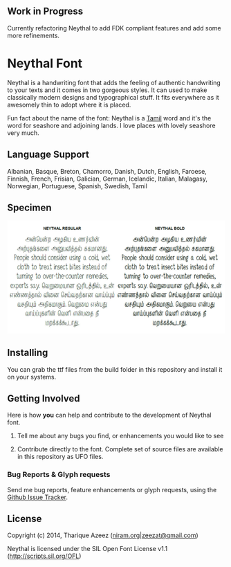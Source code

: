 ## Work in Progress

Currently refactoring Neythal to add FDK compliant features and add some more refinements.

# Neythal Font

Neythal is a handwriting font that adds the feeling of authentic handwriting to your texts and it comes in two gorgeous styles. It can used to make classically modern designs and typographical stuff. It fits everywhere as it awesomely thin to adopt where it is placed. 

Fun fact about the name of the font: Neythal is a [Tamil](http://en.wikipedia.org/wiki/Tamil_language) word and it's the word for seashore and adjoining lands. I love places with lovely seashore very much.

## Language Support

Albanian, Basque, Breton, Chamorro, Danish, Dutch, English, Faroese, Finnish, French, Frisian, Galician, German, Icelandic, Italian, Malagasy, Norwegian, Portuguese, Spanish, Swedish, Tamil

## Specimen

![Neythal Regular & Bold](samples/sample.jpg)

## Installing 

You can grab the ttf files from the build folder in this repository and install it on your systems.

## Getting Involved

Here is how **you** can help and contribute to the development of Neythal font.

1. Tell me about any bugs you find, or enhancements you would like to see

2. Contribute directly to the font. Complete set of source files are available in this repository as UFO files.

### Bug Reports & Glyph requests

Send me bug reports, feature enhancements or glyph requests, using the [Github Issue Tracker](https://github.com/enathu/neythal-font/issues/).

## License

Copyright (c) 2014, Tharique Azeez ([niram.org](http://niram.org)|[zeezat@gmail.com](zeezat@gmail.com))

Neythal is licensed under the SIL Open Font License v1.1 (<http://scripts.sil.org/OFL>)
